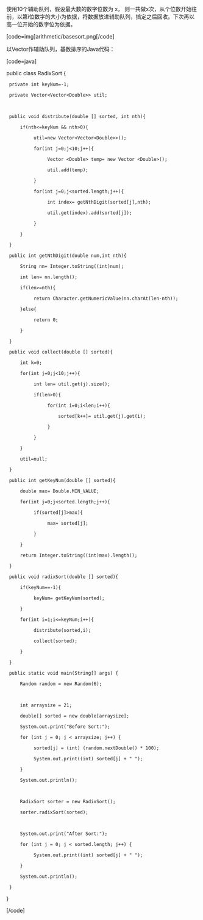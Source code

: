 使用10个辅助队列，假设最大数的数字位数为 x， 则一共做x次，从个位数开始往前，以第i位数字的大小为依据，将数据放进辅助队列，搞定之后回收。下次再以高一位开始的数字位为依据。
[code=img]arithmetic/basesort.png[/code]
以Vector作辅助队列，基数排序的Java代码：
[code=java]
public class RadixSort {
     private int keyNum=-1;   
     private Vector<Vector<Double>> util;
    
     public void distribute(double [] sorted, int nth){       
         if(nth<=keyNum && nth>0){
              util=new Vector<Vector<Double>>();
              for(int j=0;j<10;j++){
                   Vector <Double> temp= new Vector <Double>();
                   util.add(temp);
              }            
              for(int j=0;j<sorted.length;j++){
                   int index= getNthDigit(sorted[j],nth);
                   util.get(index).add(sorted[j]);
              }
         }
     }   
     public int getNthDigit(double num,int nth){
         String nn= Integer.toString((int)num);
         int len= nn.length();
         if(len>=nth){
              return Character.getNumericValue(nn.charAt(len-nth)); 
         }else{
              return 0;
         }            
     }
     public void collect(double [] sorted){
         int k=0;
         for(int j=0;j<10;j++){
              int len= util.get(j).size();
              if(len>0){
                   for(int i=0;i<len;i++){
                       sorted[k++]= util.get(j).get(i);
                   }
              }
         }
         util=null;
     }
     public int getKeyNum(double [] sorted){    
         double max= Double.MIN_VALUE;
         for(int j=0;j<sorted.length;j++){
              if(sorted[j]>max){
                   max= sorted[j];
              }
         }       
         return Integer.toString((int)max).length();
     }
     public void radixSort(double [] sorted){
         if(keyNum==-1){            
              keyNum= getKeyNum(sorted);
         }
         for(int i=1;i<=keyNum;i++){
              distribute(sorted,i);
              collect(sorted);           
         }
     }
     public static void main(String[] args) {
         Random random = new Random(6);
 
         int arraysize = 21;
         double[] sorted = new double[arraysize];
         System.out.print("Before Sort:");
         for (int j = 0; j < arraysize; j++) {
              sorted[j] = (int) (random.nextDouble() * 100);
              System.out.print((int) sorted[j] + " ");
         }
         System.out.println();
 
         RadixSort sorter = new RadixSort();
         sorter.radixSort(sorted);
        
         System.out.print("After Sort:");
         for (int j = 0; j < sorted.length; j++) {
              System.out.print((int) sorted[j] + " ");
         }
         System.out.println();
     }
}
[/code]